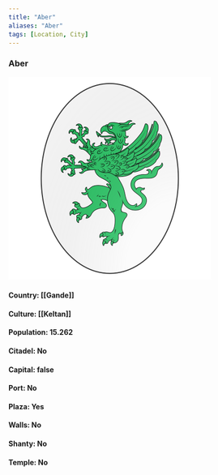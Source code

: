 ```yaml
---
title: "Aber"
aliases: "Aber"
tags: [Location, City]
---
```

### Aber
![](attachment/13fed48106932aa7a50ee776547c60c0.svg)

#### Country: [[Gande]]

#### Culture: [[Keltan]]

#### Population: 15.262

#### Citadel: No

#### Capital: false

#### Port: No

#### Plaza: Yes

#### Walls: No

#### Shanty: No

#### Temple: No

